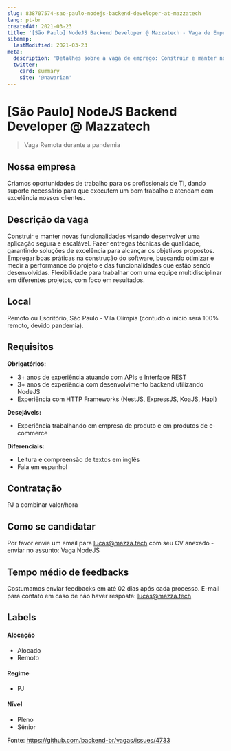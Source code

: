 ```yaml
---
slug: 838707574-sao-paulo-nodejs-backend-developer-at-mazzatech
lang: pt-br
createdAt: 2021-03-23
title: '[São Paulo] NodeJS Backend Developer @ Mazzatech - Vaga de Emprego'
sitemap:
  lastModified: 2021-03-23
meta:
  description: 'Detalhes sobre a vaga de emprego: Construir e manter novas funcionalidades visando desenvolver uma aplicação segura e escalável. Fazer entregas técnicas de qualidade, garantindo soluções de excelência para alcançar os objetivos propostos. Empregar boas práticas na construção do software, buscando otimizar e medir a performance do projeto e das funcionalidades que estão sendo desenvolvidas. Flexibilidade para trabalhar com uma equipe multidisciplinar em diferentes projetos, com foco em resultados.'
  twitter:
    card: summary
    site: '@nawarian'
---
```


# [São Paulo] NodeJS Backend Developer @ Mazzatech


> Vaga Remota durante a pandemia

## Nossa empresa

Criamos oportunidades de trabalho para os profissionais de TI, dando suporte necessário para que executem um bom trabalho e atendam com excelência nossos clientes.

## Descrição da vaga

Construir e manter novas funcionalidades visando desenvolver uma aplicação segura e escalável.
Fazer entregas técnicas de qualidade, garantindo soluções de excelência para alcançar os objetivos propostos.
Empregar boas práticas na construção do software, buscando otimizar e medir a performance do projeto e das funcionalidades que estão sendo desenvolvidas.
Flexibilidade para trabalhar com uma equipe multidisciplinar em diferentes projetos, com foco em resultados.

## Local

Remoto ou Escritório, São Paulo - Vila Olímpia (contudo o inicio será 100% remoto, devido pandemia).

## Requisitos

**Obrigatórios:**
- 3+ anos de experiência atuando com APIs e Interface REST
- 3+ anos de experiência com desenvolvimento backend utilizando NodeJS
- Experiência com HTTP Frameworks (NestJS, ExpressJS, KoaJS, Hapi)

**Desejáveis:**
- Experiência trabalhando em empresa de produto e em produtos de e-commerce


**Diferenciais:**
- Leitura e compreensão de textos em inglês
- Fala em espanhol


## Contratação

PJ a combinar valor/hora

## Como se candidatar

Por favor envie um email para lucas@mazza.tech com seu CV anexado - enviar no assunto: Vaga NodeJS

## Tempo médio de feedbacks

Costumamos enviar feedbacks em até 02 dias após cada processo.
E-mail para contato em caso de não haver resposta: lucas@mazza.tech

## Labels


#### Alocação
- Alocado
- Remoto

#### Regime

- PJ

#### Nível
- Pleno
- Sênior





Fonte: https://github.com/backend-br/vagas/issues/4733